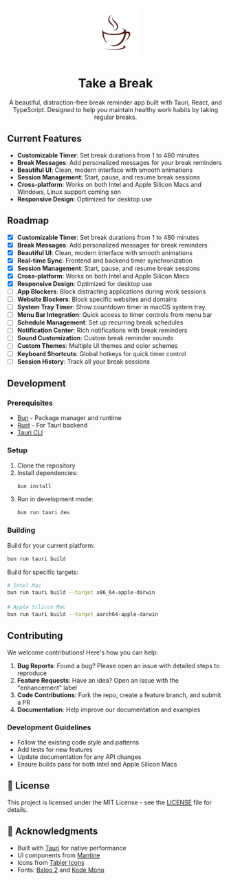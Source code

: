 <div align="center">
  <img src="src-tauri/icons/Square310x310Logo.png" alt="Take a Break Logo" width="120" height="120">
  <h1>Take a Break</h1>
  <p>A beautiful, distraction-free break reminder app built with Tauri, React, and TypeScript. Designed to help you maintain healthy work habits by taking regular breaks.</p>
</div>


## Current Features

- **Customizable Timer**: Set break durations from 1 to 480 minutes
- **Break Messages**: Add personalized messages for your break reminders
- **Beautiful UI**: Clean, modern interface with smooth animations
- **Session Management**: Start, pause, and resume break sessions
- **Cross-platform**: Works on both Intel and Apple Silicon Macs and Windows, Linux support coming son
- **Responsive Design**: Optimized for desktop use

## Roadmap

- [x] **Customizable Timer**: Set break durations from 1 to 480 minutes
- [x] **Break Messages**: Add personalized messages for break reminders
- [x] **Beautiful UI**: Clean, modern interface with smooth animations
- [x] **Real-time Sync**: Frontend and backend timer synchronization
- [x] **Session Management**: Start, pause, and resume break sessions
- [x] **Cross-platform**: Works on both Intel and Apple Silicon Macs
- [x] **Responsive Design**: Optimized for desktop use
- [ ] **App Blockers**: Block distracting applications during work sessions
- [ ] **Website Blockers**: Block specific websites and domains
- [ ] **System Tray Timer**: Show countdown timer in macOS system tray
- [ ] **Menu Bar Integration**: Quick access to timer controls from menu bar
- [ ] **Schedule Management**: Set up recurring break schedules
- [ ] **Notification Center**: Rich notifications with break reminders
- [ ] **Sound Customization**: Custom break reminder sounds
- [ ] **Custom Themes**: Multiple UI themes and color schemes
- [ ] **Keyboard Shortcuts**: Global hotkeys for quick timer control
- [ ] **Session History**: Track all your break sessions

## Development

### Prerequisites

- [Bun](https://bun.sh/) - Package manager and runtime
- [Rust](https://rustup.rs/) - For Tauri backend
- [Tauri CLI](https://tauri.app/v1/guides/getting-started/prerequisites#tauri-cli)

### Setup

1. Clone the repository
2. Install dependencies:
   ```bash
   bun install
   ```
3. Run in development mode:
   ```bash
   bun run tauri dev
   ```

### Building

Build for your current platform:
```bash
bun run tauri build
```

Build for specific targets:
```bash
# Intel Mac
bun run tauri build --target x86_64-apple-darwin

# Apple Silicon Mac
bun run tauri build --target aarch64-apple-darwin
```

## Contributing

We welcome contributions! Here's how you can help:

1. **Bug Reports**: Found a bug? Please open an issue with detailed steps to reproduce
2. **Feature Requests**: Have an idea? Open an issue with the "enhancement" label
3. **Code Contributions**: Fork the repo, create a feature branch, and submit a PR
4. **Documentation**: Help improve our documentation and examples

### Development Guidelines

- Follow the existing code style and patterns
- Add tests for new features
- Update documentation for any API changes
- Ensure builds pass for both Intel and Apple Silicon Macs

## 📄 License

This project is licensed under the MIT License - see the [LICENSE](LICENSE) file for details.

## 🙏 Acknowledgments

- Built with [Tauri](https://tauri.app/) for native performance
- UI components from [Mantine](https://mantine.dev/)
- Icons from [Tabler Icons](https://tabler-icons.io/)
- Fonts: [Baloo 2](https://fonts.google.com/specimen/Baloo+2) and [Kode Mono](https://fonts.google.com/specimen/Kode+Mono)

